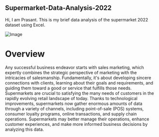 ## Supermarket-Data-Analysis-2022

Hi, I am Prasant. This is my brief data analysis of the supermarket 2022 dataset using Excel.


![Image](https://miro.medium.com/v2/resize:fit:800/1*fiDAhrdrkNTHc0FlSl3l-w.png)


# Overview
Any successful business endeavor starts with sales marketing, which expertly combines the strategic perspective of marketing with the intricacies of salesmanship. Fundamentally, it's about developing sincere connections with clients, learning about their goals and requirements, and guiding them toward a good or service that fulfills those needs. Supermarkets are crucial to satisfying the many needs of customers in the rapidly evolving retail landscape of today. Thanks to technological improvements, supermarkets now gather enormous amounts of data through a variety of channels, including point-of-sale (POS) systems, consumer loyalty programs, online transactions, and supply chain operations. Supermarkets may better manage their operations, enhance customer experiences, and make more informed business decisions by analyzing this data.
